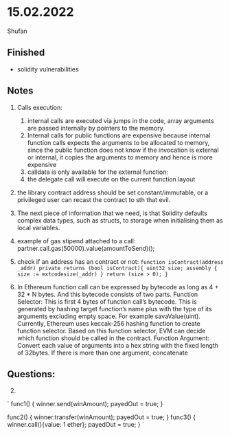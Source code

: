 # 15.02.2022

Shufan

## Finished

- solidity vulnerabilities

## Notes

1. Calls execution:
    1. internal calls are executed via jumps in the code, array arguments are passed internally by pointers to the memory.
    2. Internal calls for public functions are expensive because internal function calls expects the arguments to be allocated to memory, since the public function does not know if the invocation is external or internal, it copies the arguments to memory and hence is more expensive
    3. calldata is only available for the external function: 
    4. the delegate call will execute on the current function layout

2. the library contract address should be set constant/immutable, or a privileged user can recast the contract to sth that evil.

1. The next piece of information that we need, is that Solidity defaults complex data types, such as structs, to storage when initialising them as local variables. 


4. example of gas stipend attached to a call: partner.call.gas(50000).value(amountToSend)();

5. check if an address has an contract or not:
`
function isContract(address _addr) private returns (bool isContract){
  uint32 size;
  assembly {
    size := extcodesize(_addr)
  }
  return (size > 0);
}
`

6. In Ethereum function call can be expressed by bytecode as long as 4 + 32 * N bytes. And this bytecode consists of two parts. Function Selector: This is first 4 bytes of function call’s bytecode. This is generated by hashing target function’s name plus with the type of its arguments excluding empty space. For example savaValue(uint). Currently, Ethereum uses keccak-256 hashing function to create function selector. Based on this function selector, EVM can decide which function should be called in the contract.
Function Argument: Convert each value of arguments into a hex string with the fixed length of 32bytes. If there is more than one argument, concatenate

## Questions:

2. 
`
func1() {
    winner.send(winAmount);
    payedOut = true;
}

func2() {
    winner.transfer(winAmount);
    payedOut = true;
}
func3() {
    winner.call(){value: 1 ether};
    payedOut = true;
}
`
